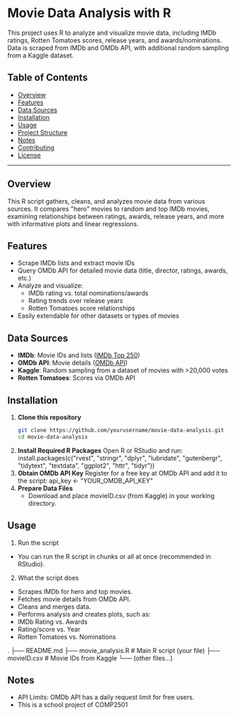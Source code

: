 # Movie Data Analysis with R

This project uses R to analyze and visualize movie data, including IMDb ratings, Rotten Tomatoes scores, release years, and awards/nominations. Data is scraped from IMDb and OMDb API, with additional random sampling from a Kaggle dataset.

## Table of Contents

- [Overview](#overview)
- [Features](#features)
- [Data Sources](#data-sources)
- [Installation](#installation)
- [Usage](#usage)
- [Project Structure](#project-structure)
- [Notes](#notes)
- [Contributing](#contributing)
- [License](#license)

---

## Overview

This R script gathers, cleans, and analyzes movie data from various sources. It compares "hero" movies to random and top IMDb movies, examining relationships between ratings, awards, release years, and more with informative plots and linear regressions.

## Features

- Scrape IMDb lists and extract movie IDs
- Query OMDb API for detailed movie data (title, director, ratings, awards, etc.)
- Analyze and visualize:
  - IMDb rating vs. total nominations/awards
  - Rating trends over release years
  - Rotten Tomatoes score relationships
- Easily extendable for other datasets or types of movies

## Data Sources

- **IMDb**: Movie IDs and lists ([IMDb Top 250](https://www.imdb.com/chart/top/))
- **OMDb API**: Movie details ([OMDb API](http://www.omdbapi.com/))
- **Kaggle**: Random sampling from a dataset of movies with >20,000 votes
- **Rotten Tomatoes**: Scores via OMDb API

## Installation

1. **Clone this repository**  
   ```sh
   git clone https://github.com/yourusername/movie-data-analysis.git
   cd movie-data-analysis
2. **Install Required R Packages**
   Open R or RStudio and run:
   install.packages(c("rvest", "stringr", "dplyr", "lubridate", "gutenbergr",
                   "tidytext", "textdata", "ggplot2", "httr", "tidyr"))
3. **Obtain OMDb API Key**
   Register for a free key at OMDb API and add it to the script:
    api_key <- "YOUR_OMDB_API_KEY"
4. **Prepare Data Files**
   - Download and place movieID.csv (from Kaggle) in your working directory.

## Usage 
1. Run the script
- You can run the R script in chunks or all at once (recommended in RStudio).

2. What the script does

- Scrapes IMDb for hero and top movies.
- Fetches movie details from OMDb API.
- Cleans and merges data.
- Performs analysis and creates plots, such as:
- IMDb Rating vs. Awards
- Rating/score vs. Year
- Rotten Tomatoes vs. Nominations

.
├── README.md
├── movie_analysis.R         # Main R script (your file)
├── movieID.csv              # Movie IDs from Kaggle
└── (other files...)

##  Notes
- API Limits: OMDb API has a daily request limit for free users.
- This is a school project of COMP2501

